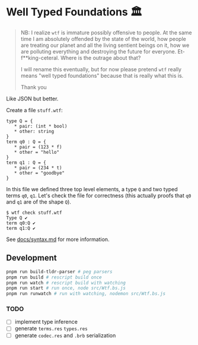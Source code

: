 # Well Typed Foundations 🏛️

> NB: I realize `wtf` is immature possibly offensive to people. At the same
> time I am absolutely offended by the state of the world, how people are
> treating our planet and all the living sentient beings on it, how we are
> polluting everything and destroying the future for everyone.
> Et-f**king-ceteral. Where is the outrage about that?
>
> I will rename this eventually, but for now please pretend `wtf` really means
> "well typed foundations" because that is really what this is.
>
> Thank you

Like JSON but better.

Create a file `stuff.wtf`:

```
type Q = {
   * pair: (int * bool)
   * other: string
}
term q0 : Q = {
   * pair = (123 * f)
   * other = "hello"
}
term q1 : Q = {
   * pair = (234 * t)
   * other = "goodbye"
}
```

In this file we defined three top level elements, a type `Q` and two typed terms `q0`, `q1`. Let's check the file for correctness (this actually proofs that `q0` and `q1` are of the shape `Q`).

```
$ wtf check stuff.wtf
Type Q ✔
term q0:Q ✔
term q1:Q ✔
```

See [docs/syntax.md](docs/syntax.md) for more information.

## Development

```sh
pnpm run build-tldr-parser # peg parsers
pnpm run build # rescript build once
pnpm run watch # rescript build with watching
pnpm run start # run once, node src/Wtf.bs.js
pnpm run runwatch # run with watching, nodemon src/Wtf.bs.js
```

### TODO

- [ ] implement type inference
- [ ] generate `terms.res` `types.res`
- [ ] generate `codec.res` and `.brb` serialization
